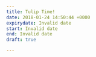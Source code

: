 ```yaml
---
title: Tulip Time!
date: 2018-01-24 14:50:44 +0000
expirydate: Invalid date
start: Invalid date
end: Invalid date
draft: true

---
```

